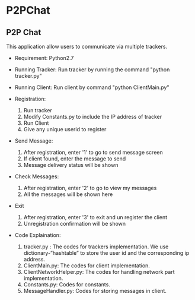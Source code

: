 # P2PChat

P2P Chat
-------------
This application allow users to communicate via multiple trackers.

* Requirement:
  Python2.7

* Running Tracker:
  Run tracker by running the command "python tracker.py"

* Running Client:
  Run client by command "python ClientMain.py"

* Registration:
  1) Run tracker
  2) Modify Constants.py to include the IP address of tracker
  3) Run Client
  4) Give any unique userid to register

* Send Message:
  1) After registration, enter '1' to go to send message screen
  2) If client found, enter the message to send
  3) Message delivery status will be shown

* Check Messages:
  1) After registration, enter '2' to go to view my messages
  2) All the messages will be shown here

* Exit
  1) After registration, enter '3' to exit and un register the client
  2) Unregistration confirmation will be shown
 
* Code Explaination:
  1) tracker.py : The codes for trackers implementation. We use dictionary-”hashtable” to store the user id and the corresponding ip address.
  2) ClientMain.py: The codes for client implementation.
  3) ClientNetworkHelper.py: The codes for handling network part implementation.
  4) Constants.py: Codes for constants.
  5) MessageHandler.py: Codes for storing messages in client.
